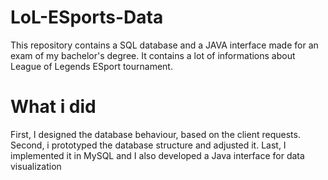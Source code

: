 # LoL-ESports-Data

This repository contains a SQL database and a JAVA interface made for an exam of my bachelor's degree. It contains a lot of informations about League of Legends ESport tournament.

# What i did

First, I designed the database behaviour, based on the client requests. 
Second, i prototyped the database structure and adjusted it.
Last, I implemented it in MySQL and I also developed a Java interface for data visualization

